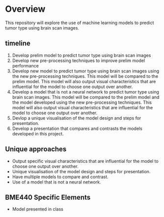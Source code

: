 # Overview
This repository will explore the use of machine learning models to predict tumor type using brain scan images.

## timeline
1. Develop prelim model to predict tumor type using brain scan images 
2. Develop new pre-processing techniques to improve prelim model performance 
3. Develop new model to predict tumor type using brain scan images using the new pre-processing techniques. This model will be compared to the prelim model. This model will also output visual characteristics that are influential for the model to choose one output over another. 
4. Develop a model that is not a neural network to predict tumor type using brain scan images. This model will be compared to the prelim model and the model developed using the new pre-processing techniques. This model will also output visual characteristics that are influential for the model to choose one output over another. 
5. Devlop a unique visualisation of the model design and steps for presentation. 
6. Develop a presentation that compares and contrasts the models developed in this project.


## Unique approaches
* Output specific visual characteristics that are influential for the model to choose one output over another.
* Unique visualisation of the model design and steps for presentation.
* Have multiple models to compare and contrast.
* Use of a model that is not a neural network.

## BME440 Specific Elements
* Model presented in class